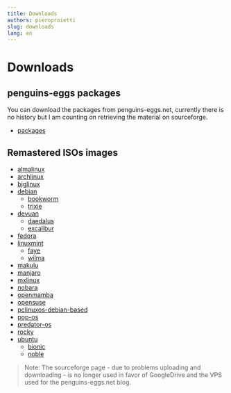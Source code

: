 ```yaml
---
title: Downloads
authors: pieroproietti
slug: downloads
lang: en
---
```


# Downloads

## penguins-eggs packages
You can download the packages from penguins-eggs.net, currently there is no history but I am counting on retrieving the material on sourceforge.

* [packages](https://penguins-eggs.net/basket/index.php/packages/?p=packages)


## Remastered ISOs images

* [almalinux](/almalinux)
* [archlinux](/archlinux)
* [biglinux](/biglinux)
* [debian](/debian)
  * [bookworm](/debian/bookworm)
  * [trixie](/debian/trixie)
* [devuan](/devuan)
  * [daedalus](/devuan/daedalus)
  * [excalibur](/devuan/excalibur)
* [fedora](/fedora)
* [linuxmint](/linuxmint)
  * [faye](/linuxmint/faye)
  * [wilma](/linuxmint/wilma)
* [makulu](/makulu)
* [manjaro](/manjaro)
* [mxlinux](/mxlinux)
* [nobara](/nobara)
* [openmamba](/openmamba)
* [opensuse](/opensuse)
* [pclinuxos-debian-based](https://drive.google.com/drive/folders/1tSTlwu3NmhJ13sypk_LEPeRcFK4w1Ajy)
* [pop-os](/pop-os)
* [predator-os](/predator)
* [rocky](/rocky)
* [ubuntu](/ubuntu)
  * [bionic](/ubuntu/bionic)
  * [noble](/ubuntu/noble)



> Note:
The sourceforge page - due to problems uploading and downloading - is no longer used in favor of GoogleDrive and the VPS used for the penguins-eggs.net blog.
